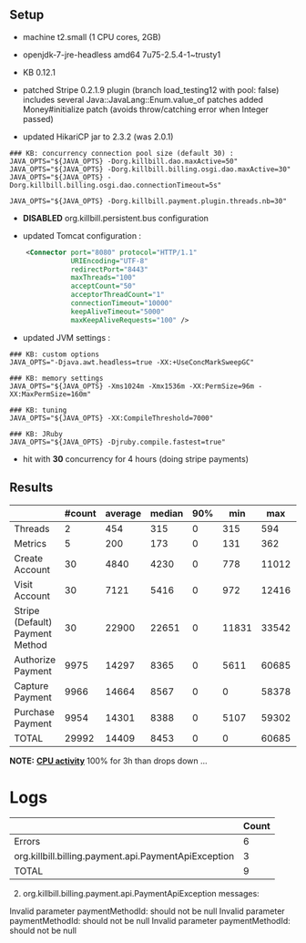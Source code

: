 ## Setup

- machine t2.small (1 CPU cores, 2GB)
- openjdk-7-jre-headless amd64 7u75-2.5.4-1~trusty1

- KB 0.12.1
- patched Stripe 0.2.1.9 plugin (branch load_testing12 with pool: false)
  includes several Java::JavaLang::Enum.value_of patches
  added Money#initialize patch (avoids throw/catching error when Integer passed)
  
- updated HikariCP jar to 2.3.2 (was 2.0.1)
  
```
### KB: concurrency connection pool size (default 30) :
JAVA_OPTS="${JAVA_OPTS} -Dorg.killbill.dao.maxActive=50"
JAVA_OPTS="${JAVA_OPTS} -Dorg.killbill.billing.osgi.dao.maxActive=30"
JAVA_OPTS="${JAVA_OPTS} -Dorg.killbill.billing.osgi.dao.connectionTimeout=5s"

JAVA_OPTS="${JAVA_OPTS} -Dorg.killbill.payment.plugin.threads.nb=30"
```

- **DISABLED** org.killbill.persistent.bus configuration

- updated Tomcat configuration :
```xml
    <Connector port="8080" protocol="HTTP/1.1"
               URIEncoding="UTF-8"
               redirectPort="8443"
               maxThreads="100"
               acceptCount="50"
               acceptorThreadCount="1"
               connectionTimeout="10000"
               keepAliveTimeout="5000"
               maxKeepAliveRequests="100" />
```

- updated JVM settings :
```
### KB: custom options
JAVA_OPTS="-Djava.awt.headless=true -XX:+UseConcMarkSweepGC"

### KB: memory settings
JAVA_OPTS="${JAVA_OPTS} -Xms1024m -Xmx1536m -XX:PermSize=96m -XX:MaxPermSize=160m"

### KB: tuning
JAVA_OPTS="${JAVA_OPTS} -XX:CompileThreshold=7000"

### KB: JRuby
JAVA_OPTS="${JAVA_OPTS} -Djruby.compile.fastest=true"
```

- hit with **30** concurrency for 4 hours (doing stripe payments)

  
## Results
  
|                                 | #count | average | median | 90% |   min |   max |   errors | bandwidth |
| ------------------------------- | ------ | ------- | ------ | --- | ----- | ----- | -------- | --------- |
|                         Threads |      2 |     454 |    315 |   0 |   315 |   594 | 0.00000% |    0.01/s |
|                         Metrics |      5 |     200 |    173 |   0 |   131 |   362 | 0.00000% |    0.02/s |
|                  Create Account |     30 |    4840 |   4230 |   0 |   778 | 11012 | 0.00000% |    0.91/s |
|                   Visit Account |     30 |    7121 |   5416 |   0 |   972 | 12416 | 0.00000% |     1.0/s |
| Stripe (Default) Payment Method |     30 |   22900 |  22651 |   0 | 11831 | 33542 | 0.00000% |    0.58/s |
|               Authorize Payment |   9975 |   14297 |   8365 |   0 |  5611 | 60685 | 0.00030% |    0.61/s |
|                 Capture Payment |   9966 |   14664 |   8567 |   0 |     0 | 58378 | 0.00030% |    0.54/s |
|                Purchase Payment |   9954 |   14301 |   8388 |   0 |  5107 | 59302 | 0.00000% |    0.61/s |
|                           TOTAL |  29992 |   14409 |   8453 |   0 |     0 | 60685 | 0.00020% |    1.79/s |


**NOTE:** **[CPU activity](../run-10_6/cpu_activity.png)** 100% for 3h than drops down ...


# Logs

|                                                       | Count |
| ----------------------------------------------------- | ----- |
|                                                Errors |     6 |
|  org.killbill.billing.payment.api.PaymentApiException |     3 |
|                                                 TOTAL |     9 |



2. org.killbill.billing.payment.api.PaymentApiException messages:

  Invalid parameter paymentMethodId: should not be null
  Invalid parameter paymentMethodId: should not be null
  Invalid parameter paymentMethodId: should not be null

